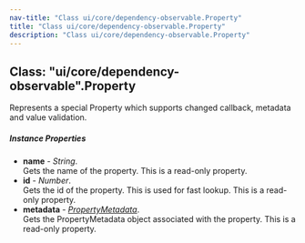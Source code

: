 ```yaml
---
nav-title: "Class ui/core/dependency-observable.Property"
title: "Class ui/core/dependency-observable.Property"
description: "Class ui/core/dependency-observable.Property"
---
```

## Class: "ui/core/dependency-observable".Property  
Represents a special Property which supports changed callback, metadata and value validation.

##### Instance Properties
 - **name** - _String_.    
  Gets the name of the property. This is a read-only property.
 - **id** - _Number_.    
  Gets the id of the property. This is used for fast lookup. This is a read-only property.
 - **metadata** - [_PropertyMetadata_](../../../ui/core/dependency-observable/PropertyMetadata.md).    
  Gets the PropertyMetadata object associated with the property. This is a read-only property.